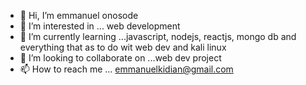- 👋 Hi, I’m emmanuel onosode
- 👀 I’m interested in ... web development
- 🌱 I’m currently learning ...javascript, nodejs, reactjs, mongo db and everything that as to do wit web dev and kali linux
- 💞️ I’m looking to collaborate on ...web dev project
- 📫 How to reach me ... emmanuelkidian@gmail.com

<!---
helpmonster/helpmonster is a ✨ special ✨ repository because its `README.md` (this file) appears on your GitHub profile.
You can click the Preview link to take a look at your changes.
--->
